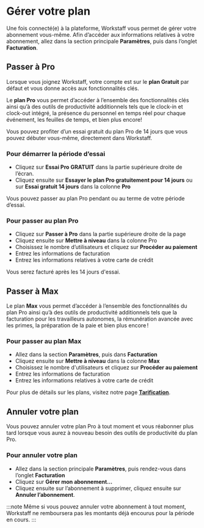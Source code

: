 # Gérer votre plan

Une fois connecté(e) à la plateforme, Workstaff vous permet de gérer votre abonnement vous-même.
Afin d’accéder aux informations relatives à votre abonnement, allez dans la section principale **Paramètres**, puis dans l’onglet **Facturation**.

## Passer à Pro
Lorsque vous joignez Workstaff, votre compte est sur le **plan Gratuit** par défaut et vous donne accès aux fonctionnalités clés.

Le **plan Pro** vous permet d’accéder à l’ensemble des fonctionnalités clés ainsi qu’à des outils de productivité additionnels tels que le clock-in et clock-out intégré, la présence du personnel en temps réel pour chaque événement, les feuilles de temps, et bien plus encore!

Vous pouvez profiter d’un essai gratuit du plan Pro de 14 jours que vous pouvez débuter vous-même, directement dans Workstaff.

### Pour démarrer la période d’essai
- Cliquez sur **Essai Pro GRATUIT** dans la partie supérieure droite de l’écran.
- Cliquez ensuite sur **Essayer le plan Pro gratuitement pour 14 jours** ou sur **Essai gratuit 14 jours** dans la colonne **Pro**  

Vous pouvez passer au plan Pro pendant ou au terme de votre période d’essai. 

### Pour passer au plan Pro
- Cliquez sur **Passer à Pro** dans la partie supérieure droite de la page
- Cliquez ensuite sur **Mettre à niveau** dans la colonne Pro
- Choisissez le nombre d’utilisateurs et cliquez sur **Procéder au paiement**
- Entrez les informations de facturation
- Entrez les informations relatives à votre carte de crédit

Vous serez facturé après les 14 jours d'essai.

## Passer à Max
Le plan **Max** vous permet d’accéder à l’ensemble des fonctionnalités du plan Pro ainsi qu’à des outils de productivité additionnels tels que la facturation pour les travailleurs autonomes, la rémunération avancée avec les primes, la préparation de la paie et bien plus encore ! 

### Pour passer au plan Max
- Allez dans la section **Paramètres**, puis dans **Facturation**
- Cliquez ensuite sur **Mettre à niveau** dans la colonne **Max**
- Choisissez le nombre d'utilisateurs et cliquez sur **Procéder au paiement**
- Entrez les informations de facturation
- Entrez les informations relatives à votre carte de crédit 

Pour plus de détails sur les plans, visitez notre page [**Tarification**](https://workstaff.app/fr/pricing).

## Annuler votre plan

Vous pouvez annuler votre plan Pro à tout moment et vous réabonner plus tard lorsque vous aurez à nouveau besoin des outils de productivité du plan Pro.

### Pour annuler votre plan

- Allez dans la section principale **Paramètres**, puis rendez-vous dans l’onglet **Facturation**
- Cliquez sur **Gérer mon abonnement…**
- Cliquez ensuite sur l’abonnement à supprimer, cliquez ensuite sur **Annuler l’abonnement**.

:::note
Même si vous pouvez annuler votre abonnement à tout moment, Workstaff ne remboursera pas les montants déjà encourus pour la période en cours.
:::
